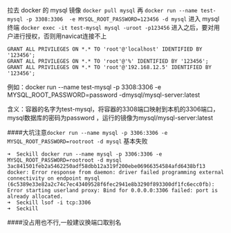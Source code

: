 拉去 docker 的 mysql 镜像
`docker pull mysql`
再
`docker run --name test-mysql -p 3308:3306  -e MYSQL_ROOT_PASSWORD=123456 -d mysql`
进入 mysql终端
`docker exec -it test-mysql mysql -uroot -p123456`
进入之后，要对用户进行授权，否则用navicat连接不上
```
GRANT ALL PRIVILEGES ON *.* TO 'root'@'localhost' IDENTIFIED BY '123456';
GRANT ALL PRIVILEGES ON *.* TO 'root'@'%' IDENTIFIED BY '123456';
GRANT ALL PRIVILEGES ON *.* TO 'root'@'192.168.12.5' IDENTIFIED BY '123456';
```


例如：docker run --name test-mysql -p 3308:3306 -e MYSQL_ROOT_PASSWORD=password -dmysql/mysql-server:latest

含义：容器的名字为test-mysql，将容器的3308端口映射到本机的3306端口，mysql数据库的密码为password ，运行的镜像为mysql/mysql-server:latest


####大坑注意`docker run --name mysql -p 3306:3306 -e MYSQL_ROOT_PASSWORD=rootroot -d mysql` 基本失败
```
➜  Seckill docker run --name mysql -p 3306:3306 -e MYSQL_ROOT_PASSWORD=rootroot -d mysql
3ac841501feb2a5462250adf58dbb12a319f200ebe06966354584afd6438bf13
docker: Error response from daemon: driver failed programming external connectivity on endpoint mysql (6c5389e33e82a2c74c7ec43409528f6fec2941e8b3290f893300df1fc6ecc0fb): Error starting userland proxy: Bind for 0.0.0.0:3306 failed: port is already allocated.
➜  Seckill lsof -i tcp:3306
➜  Seckill 
```
####没占用也不行,一般建议换端口取别名